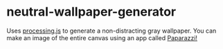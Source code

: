 neutral-wallpaper-generator
===================

Uses [processing.js](http://processingjs.org/) to generate a non-distracting gray wallpaper. You can make an image of the entire canvas using an app called [Paparazzi!](http://derailer.org/paparazzi/)
